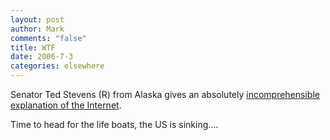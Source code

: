 ```yaml
--- 
layout: post
author: Mark
comments: "false"
title: WTF
date: 2006-7-3
categories: elsewhere
---
```

Senator Ted Stevens (R) from Alaska gives an absolutely <a href="http://blog.wired.com/27BStroke6/?entry_id=1512499" title="incomprehensible explanation of the Internet">incomprehensible explanation of the Internet</a>.

Time to head for the life boats, the US is sinking....
